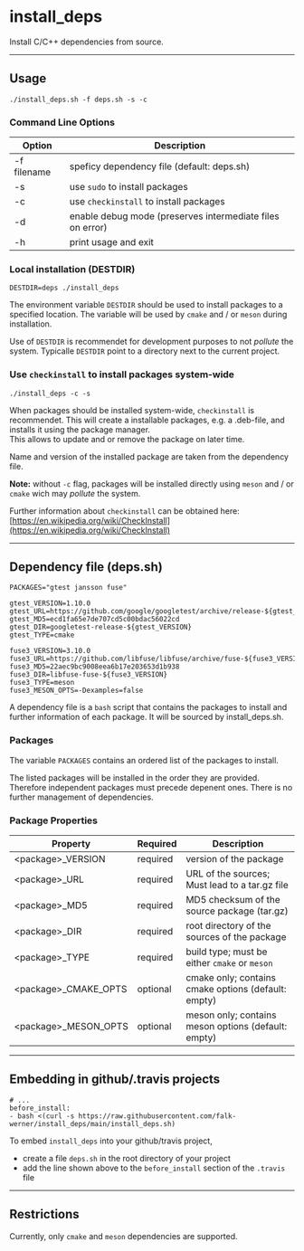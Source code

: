 # install_deps

Install C/C++ dependencies from source.

---

## Usage

    ./install_deps.sh -f deps.sh -s -c

### Command Line Options

| Option      | Description                                               |
| ----------- | --------------------------------------------------------- |
| -f filename | speficy dependency file (default: deps.sh)                |
| -s          | use `sudo` to install packages                            |
| -c          | use `checkinstall` to install packages                    |
| -d          | enable debug mode (preserves intermediate files on error) |
| -h          | print usage and exit                                      |

### Local installation (DESTDIR)

    DESTDIR=deps ./install_deps

The environment variable `DESTDIR` should be used to install packages to a
specified location. The variable will be used by `cmake` and / or `meson`
during installation.

Use of `DESTDIR` is recommendet for development purposes to not _pollute_
the system. Typicalle `DESTDIR` point to a directory next to the current
project.

### Use `checkinstall` to install packages system-wide

    ./install_deps -c -s

When packages should be installed system-wide, `checkinstall` is recommendet.
This will create a installable packages, e.g. a .deb-file, and installs it
using the package manager.  
This allows to update and or remove the package on later time.

Name and version of the installed package are taken from the dependency file.

**Note:** without `-c` flag, packages will be installed directly using
`meson` and / or `cmake` wich may _pollute_ the system.

Further information about `checkinstall` can be obtained here:  
[https://en.wikipedia.org/wiki/CheckInstall](https://en.wikipedia.org/wiki/CheckInstall)

---

## Dependency file (deps.sh)

    PACKAGES="gtest jansson fuse"
    
    gtest_VERSION=1.10.0
    gtest_URL=https://github.com/google/googletest/archive/release-${gtest_VERSION}.tar.gz
    gtest_MD5=ecd1fa65e7de707cd5c00bdac56022cd
    gtest_DIR=googletest-release-${gtest_VERSION}
    gtest_TYPE=cmake

    fuse3_VERSION=3.10.0
    fuse3_URL=https://github.com/libfuse/libfuse/archive/fuse-${fuse3_VERSION}.tar.gz
    fuse3_MD5=22aec9bc9008eea6b17e203653d1b938
    fuse3_DIR=libfuse-fuse-${fuse3_VERSION}
    fuse3_TYPE=meson
    fuse3_MESON_OPTS=-Dexamples=false

A dependency file is a `bash` script that contains the packages to install and further
information of each package. It will be sourced by install_deps.sh.

### Packages

The variable `PACKAGES` contains an ordered list of the packages to install.

The listed packages will be installed in the order they are provided. Therefore independent
packages must precede depenent ones. There is no further management of dependencies.

### Package Properties

| Property                   | Required | Description                                         |
| -------------------------- | -------- | --------------------------------------------------- |
| &lt;package&gt;_VERSION    | required | version of the package                              |
| &lt;package&gt;_URL        | required | URL of the sources; Must lead to a tar.gz file      |
| &lt;package&gt;_MD5        | required | MD5 checksum of the source package (tar.gz)         |
| &lt;package&gt;_DIR        | required | root directory of the sources of the package        |
| &lt;package&gt;_TYPE       | required | build type; must be either `cmake` or `meson`       |
| &lt;package&gt;_CMAKE_OPTS | optional | cmake only; contains cmake options (default: empty) |
| &lt;package&gt;_MESON_OPTS | optional | meson only; contains meson options (default: empty) |

---

## Embedding in github/.travis projects

    # ...
    before_install:
    - bash <(curl -s https://raw.githubusercontent.com/falk-werner/install_deps/main/install_deps.sh)

To embed `install_deps` into your github/travis project,

- create a file `deps.sh` in the root directory of your project
- add the line shown above to the `before_install` section of the `.travis` file

---

## Restrictions

Currently, only `cmake` and `meson` dependencies are supported.
